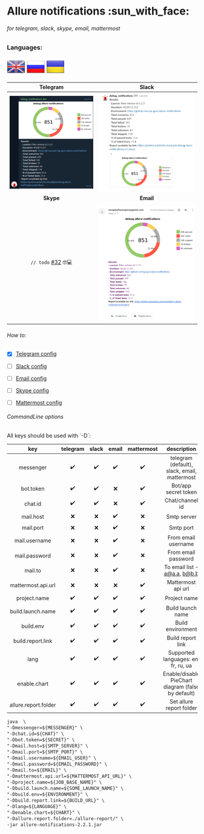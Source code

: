 <h1>Allure notifications :sun_with_face:</h1>
<h6>for telegram, slack, skype, email, mattermost</h6>

<h3>Languages:</h3>

![](readme_images/languages/United-Kingdom.png) ![](readme_images/languages/Russia.png) ![](readme_images/languages/Ukraine.png)</h5>

| Telegram | Slack |
:-------------------------:|:-------------------------:
![shakal_screenshot](readme_images/telegram-en.png) | ![shakal_screenshot](readme_images/slack-en.png)
| **Skype** | **Email** |
`// todo` [#32](https://github.com/qa-guru/allure-notifications/issues/32) :nerd_face::computer: | ![shakal_screenshot](readme_images/email_en.png) 

<h6>How to:</h6>

- [x] [Telegram config](https://github.com/qa-guru/allure-notifications/wiki/Telegram-configuration)
- [ ] [Slack config](https://github.com/qa-guru/allure-notifications/wiki/Slack-configuration)
- [ ] [Email config](https://github.com/qa-guru/allure-notifications/wiki/Email-configuration)
- [ ] [Skype config](https://github.com/qa-guru/allure-notifications/wiki/Skype-configuration)
- [ ] [Mattermost config](https://github.com/qa-guru/allure-notifications/wiki/Skype-configuration)


<h6>CommandLine options</h6>
All keys should be used with `-D`: <br/> 

| key | telegram | slack | email | mattermost | description |
:----:|:--------:|:-----:|:-----:|:----------:|:------------:
messenger            | :heavy_check_mark: | :heavy_check_mark: | :heavy_check_mark: | :heavy_check_mark: | telegram (default), slack, email, mattermost 
bot.token            | :heavy_check_mark: | :heavy_check_mark: | :x:                | :heavy_check_mark: | Bot/app secret token
chat.id              | :heavy_check_mark: | :heavy_check_mark: | :x:                | :heavy_check_mark: | Chat/channel id
mail.host            | :x:                | :x:                | :heavy_check_mark: | :x:                | Smtp server
mail.port            | :x:                | :x:                | :heavy_check_mark: | :x:                | Smtp port
mail.username        | :x:                | :x:                | :heavy_check_mark: | :x:                | From email username
mail.password        | :x:                | :x:                | :heavy_check_mark: | :x:                | From email password
mail.to              | :x:                | :x:                | :heavy_check_mark: | :x:                | To email list - a@a.a, b@b.b
mattermost.api.url   | :x:                | :x:                | :x:                | :heavy_check_mark: | Mattermost api url
project.name         | :heavy_check_mark: | :heavy_check_mark: | :heavy_check_mark: | :heavy_check_mark: | Project name
build.launch.name    | :heavy_check_mark: | :heavy_check_mark: | :heavy_check_mark: | :heavy_check_mark: | Build launch name
build.env            | :heavy_check_mark: | :heavy_check_mark: | :heavy_check_mark: | :heavy_check_mark: | Build environment
build.report.link    | :heavy_check_mark: | :heavy_check_mark: | :heavy_check_mark: | :heavy_check_mark: | Build report link
lang                 | :heavy_check_mark: | :heavy_check_mark: | :heavy_check_mark: | :heavy_check_mark: | Supported languages: en, fr, ru, ua
enable.chart         | :heavy_check_mark: | :heavy_check_mark: | :heavy_check_mark: | :heavy_check_mark: | Enable/disable PieChart diagram (false by default)
allure.report.folder | :heavy_check_mark: | :heavy_check_mark: | :heavy_check_mark: | :heavy_check_mark: | Set allure report folder

```
java  \
"-Dmessenger=${MESSENGER}" \
"-Dchat.id=${CHAT}" \
"-Dbot.token=${SECRET}" \
"-Dmail.host=${SMTP_SERVER}" \
"-Dmail.port=${SMTP_PORT}" \
"-Dmail.username=${EMAIL_USER}" \
"-Dmail.password=${EMAIL_PASSWORD}" \
"-Dmail.to=${EMAIL}" \
"-Dmattermost.api.url=${MATTERMOST_API_URL}" \
"-Dproject.name=${JOB_BASE_NAME}" \
"-Dbuild.launch.name=${SOME_LAUNCH_NAME}" \
"-Dbuild.env=${ENVIRONMENT}" \
"-Dbuild.report.link=${BUILD_URL}" \
"-Dlang=${LANGUAGE}" \
"-Denable.chart=${CHART}" \
"-Dallure.report.folder=./allure-report/" \
-jar allure-notifications-2.2.1.jar
```
